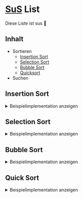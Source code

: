 # [SuS](## "Suchen und Sortieren ") List
Diese Liste ist sus :rat:

## Inhalt
 - Sortieren
   - [Insertion Sort](#insertion-sort)
   - [Selection Sort](#selection-sort)
   - [Bubble Sort](#bubble-sort)
   - [Quicksort](#quick-sort)
 - Suchen

## Insertion Sort

<details>
  <summary>Beispielimplementation anzeigen</summary>
  

```java
private List<Integer> insertionSort(List<Integer> list) {
    List<Integer> helperList = new List<>();
    while (!list.isEmpty())
    {
        list.toFirst();
        helperList.toFirst();
        
        if (helperList.isEmpty()) {
            helperList.insert(list.getContent());
            list.remove();
            continue;
        }
        boolean hasInserted = false;
        while (helperList.hasAccess()) {
            if (helperList.getContent() < list.getContent()) {
                helperList.insert(list.getContent());
                hasInserted = true;
                break;
            }
            helperList.next();
        }

        if (!hasInserted) {
            helperList.append(list.getContent());
        }

        list.remove();
    }
    return helperList;
}
```

</details>

## Selection Sort


<details>
  <summary>Beispielimplementation anzeigen</summary>

```java
// TODO
```

</details>

## Bubble Sort


<details>
  <summary>Beispielimplementation anzeigen</summary>

```java
private List<Integer> bubblesort(List<Integer> list) {
    boolean swapped;
    int first, second;
    do
    {
        swapped = false;
        list.toFirst();
        first = list.getContent();
        list.remove();
        while (list.hasAccess())
        {
            second = list.getContent();
            if (first >= second)
            {
                list.insert(first);
                first = second;
                list.remove();
            }
            else
            {
                swapped = true;
                list.next();
            }
        }
        list.append(first);
    }
    while (swapped);
    return list;
}
```

</details>

## Quick Sort


<details>
  <summary>Beispielimplementation anzeigen</summary>

```java
// TODO
```

</details>